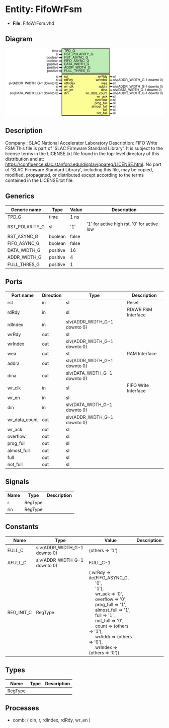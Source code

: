 # Entity: FifoWrFsm

- **File**: FifoWrFsm.vhd
## Diagram

![Diagram](FifoWrFsm.svg "Diagram")
## Description

Company    : SLAC National Accelerator Laboratory
Description: FIFO Write FSM
This file is part of 'SLAC Firmware Standard Library'.
It is subject to the license terms in the LICENSE.txt file found in the
top-level directory of this distribution and at:
   https://confluence.slac.stanford.edu/display/ppareg/LICENSE.html.
No part of 'SLAC Firmware Standard Library', including this file,
may be copied, modified, propagated, or distributed except according to
the terms contained in the LICENSE.txt file.
## Generics

| Generic name   | Type     | Value | Description                                 |
| -------------- | -------- | ----- | ------------------------------------------- |
| TPD_G          | time     | 1 ns  |                                             |
| RST_POLARITY_G | sl       | '1'   | '1' for active high rst, '0' for active low |
| RST_ASYNC_G    | boolean  | false |                                             |
| FIFO_ASYNC_G   | boolean  | false |                                             |
| DATA_WIDTH_G   | positive | 16    |                                             |
| ADDR_WIDTH_G   | positive | 4     |                                             |
| FULL_THRES_G   | positive | 1     |                                             |
## Ports

| Port name     | Direction | Type                         | Description          |
| ------------- | --------- | ---------------------------- | -------------------- |
| rst           | in        | sl                           | Reset                |
| rdRdy         | in        | sl                           | RD/WR FSM Interface  |
| rdIndex       | in        | slv(ADDR_WIDTH_G-1 downto 0) |                      |
| wrRdy         | out       | sl                           |                      |
| wrIndex       | out       | slv(ADDR_WIDTH_G-1 downto 0) |                      |
| wea           | out       | sl                           | RAM Interface        |
| addra         | out       | slv(ADDR_WIDTH_G-1 downto 0) |                      |
| dina          | out       | slv(DATA_WIDTH_G-1 downto 0) |                      |
| wr_clk        | in        | sl                           | FIFO Write Interface |
| wr_en         | in        | sl                           |                      |
| din           | in        | slv(DATA_WIDTH_G-1 downto 0) |                      |
| wr_data_count | out       | slv(ADDR_WIDTH_G-1 downto 0) |                      |
| wr_ack        | out       | sl                           |                      |
| overflow      | out       | sl                           |                      |
| prog_full     | out       | sl                           |                      |
| almost_full   | out       | sl                           |                      |
| full          | out       | sl                           |                      |
| not_full      | out       | sl                           |                      |
## Signals

| Name | Type    | Description |
| ---- | ------- | ----------- |
| r    | RegType |             |
| rin  | RegType |             |
## Constants

| Name       | Type                         | Value                                                                                                                                                                                                                                                                                                                                                                                                                                                                                                                                                                                                                                                                                                                                          | Description |
| ---------- | ---------------------------- | ---------------------------------------------------------------------------------------------------------------------------------------------------------------------------------------------------------------------------------------------------------------------------------------------------------------------------------------------------------------------------------------------------------------------------------------------------------------------------------------------------------------------------------------------------------------------------------------------------------------------------------------------------------------------------------------------------------------------------------------------- | ----------- |
| FULL_C     | slv(ADDR_WIDTH_G-1 downto 0) |  (others => '1')                                                                                                                                                                                                                                                                                                                                                                                                                                                                                                                                                                                                                                                                                                                               |             |
| AFULL_C    | slv(ADDR_WIDTH_G-1 downto 0) |  FULL_C-1                                                                                                                                                                                                                                                                                                                                                                                                                                                                                                                                                                                                                                                                                                                                      |             |
| REG_INIT_C | RegType                      |  (       wrRdy       => ite(FIFO_ASYNC_G,<br><span style="padding-left:20px"> '0',<br><span style="padding-left:20px"> '1'),<br><span style="padding-left:20px">       wr_ack      => '0',<br><span style="padding-left:20px">       overflow    => '0',<br><span style="padding-left:20px">       prog_full   => '1',<br><span style="padding-left:20px">       almost_full => '1',<br><span style="padding-left:20px">       full        => '1',<br><span style="padding-left:20px">       not_full    => '0',<br><span style="padding-left:20px">       count       => (others => '1'),<br><span style="padding-left:20px">       wrAddr      => (others => '0'),<br><span style="padding-left:20px">       wrIndex     => (others => '0')) |             |
## Types

| Name    | Type | Description |
| ------- | ---- | ----------- |
| RegType |      |             |
## Processes
- comb: ( din, r, rdIndex, rdRdy, wr_en )
